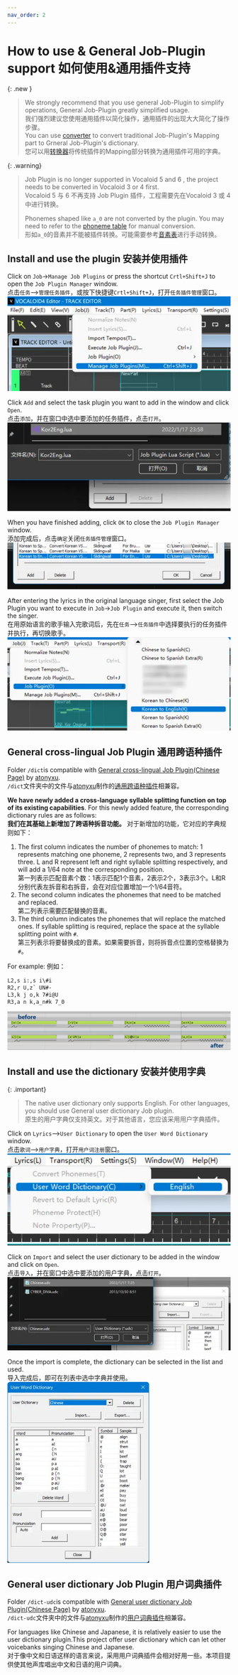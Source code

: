 ```yaml
---
nav_order: 2
---
```


# How to use & General Job-Plugin support 如何使用&通用插件支持

{: .new }
> We strongly recommend that you use general Job-Plugin to simplify operations, General Job-Plugin greatly simplified usage.  
> 我们强烈建议您使用通用插件以简化操作，通用插件的出现大大简化了操作步骤。  
> You can use [converter](/vocaloid-dictionaries/converter) to convert traditional Job-Plugin's Mapping part to Grneral Job-Plugin's dictionary.  
> 您可以用[转换器](/vocaloid-dictionaries/converter)将传统插件的Mapping部分转换为通用插件可用的字典。  

{: .warning}
> Job Plugin is no longer supported in Vocaloid 5 and 6 , the project needs to be converted in Vocaloid 3 or 4 first.  
> Vocaloid 5 与 6 不再支持 Job Plugin 插件，工程需要先在Vocaloid 3 或 4 中进行转换。
>
> Phonemes shaped like `a_0` are not converted by the plugin. You may need to refer to the [phoneme table](/vocaloid-dictionaries/phoneme) for manual conversion.  
> 形如`a_0`的音素并不能被插件转换。可能需要参考[音素表](/vocaloid-dictionaries/phoneme)进行手动转换。


## Install and use the plugin 安装并使用插件

Click on `Job`->`Manage Job Plugins` or press the shortcut `Crtl+Shift+J` to open the `Job Plugin Manager` window.  
点击`任务`-->`管理任务插件`，或按下快捷键`Crtl+Shift+J`，打开`任务插件管理`窗口。  
![open the Job Plugin Manager window](/assets/install1.webp)

Click `Add` and select the task plugin you want to add in the window and click `Open`.  
点击`添加`，并在窗口中选中要添加的任务插件，点击`打开`。  
![select the task plugin you want to add](/assets/install2.webp)

When you have finished adding, click `OK` to close the `Job Plugin Manager` window.  
添加完成后，点击`确定`关闭`任务插件管理`窗口。  
![finished adding](/assets/install3.webp)

After entering the lyrics in the original language singer, first select the Job Plugin you want to execute in `Job`->`Job Plugin` and execute it, then switch the singer.  
在用原始语言的歌手输入完歌词后，先在`任务`-->`任务插件`中选择要执行的任务插件并执行，再切换歌手。  
![select the Job Plugin you want to execute](/assets/install4.webp)


## General cross-lingual Job Plugin 通用跨语种插件

Folder `/dict`is compatible with [General cross-lingual Job Plugin(Chinese Page)](https://www.bilibili.com/read/cv7732403/) by [atonyxu](https://github.com/atonyxu).  
`/dict`文件夹中的文件与[atonyxu](https://github.com/atonyxu)制作的[通用跨语种插件](https://www.bilibili.com/read/cv7732403/)相兼容。  

**We have newly added a cross-language syllable splitting function on top of its existing capabilities**. For this newly added feature, the corresponding dictionary rules are as follows:  
**我们在其基础上新增加了跨语种拆音功能。** 对于新增加的功能，它对应的字典规则如下：  

1. The first column indicates the number of phonemes to match: 1 represents matching one phoneme, 2 represents two, and 3 represents three. L and R represent left and right syllable splitting respectively, and will add a 1/64 note at the corresponding position.  
第一列表示匹配音素个数：1表示匹配1个音素，2表示2个，3表示3个。L和R分别代表左拆音和右拆音，会在对应位置增加一个1/64音符。  
2. The second column indicates the phonemes that need to be matched and replaced.  
第二列表示需要匹配替换的音素。  
3. The third column indicates the phonemes that will replace the matched ones. If syllable splitting is required, replace the space at the syllable splitting point with `#`.  
第三列表示将要替换成的音素。如果需要拆音，则将拆音点位置的空格替换为`#`。  

For example:  例如：  

```
L2,s i:,s i\#i
R2,r U,z` UN#-
L3,k j o,k 7#i@U
R3,a n k,a_n#k 7_0
```

![Effect in the Editor](/assets/general.png)

## Install and use the dictionary 安装并使用字典

{: .important}
> The native user dictionary only supports English. For other languages, you should use General user dictionary Job plugin.  
> 原生的用户字典仅支持英文。对于其他语言，您应该采用用户字典插件。

Click on `Lyrics`-->`User Dictionary` to open the `User Word Dictionary` window.  
点击`歌词`-->`用户字典`，打开`用户词注册`窗口。  
![open the User Word Dictionary window](/assets/udc1.webp)

Click on `Import` and select the user dictionary to be added in the window and click on `Open`.  
点击`导入`，并在窗口中选中要添加的用户字典，点击`打开`。  
![select the user dictionary](/assets/udc2.webp)

Once the import is complete, the dictionary can be selected in the list and used.  
导入完成后，即可在列表中选中字典并使用。  
![dictionary can be selected in the list](/assets/udc3.webp)

## General user dictionary Job Plugin 用户词典插件

Folder `/dict-udc`is compatible with [General user dictionary Job Plugin(Chinese Page)](https://www.bilibili.com/read/cv7736635/) by [atonyxu](https://github.com/atonyxu).  
`/dict-udc`文件夹中的文件与[atonyxu](https://github.com/atonyxu)制作的[用户词典插件](https://www.bilibili.com/read/cv7732403/)相兼容。

For languages like Chinese and Japanese, it is relatively easier to use the user dictionary plugin.This project offer user dictionary which can let other voicebanks singing Chinese and Japanese.  
对于像中文和日语这样的语言来说，采用用户词典插件会相对好用一些。本项目提供使其他声库唱出中文和日语的用户词典。  

